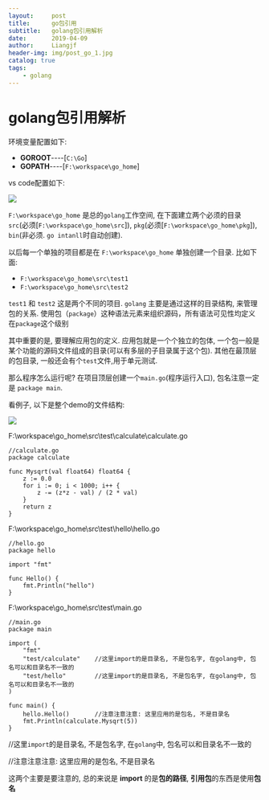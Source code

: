 ```yaml
---
layout:     post                  
title:      go包引用
subtitle:   golang包引用解析
date:       2019-04-09          
author:     Liangjf                  
header-img: img/post_go_1.jpg
catalog: true                      
tags:                       
    - golang
---
```


# golang包引用解析

环境变量配置如下:

- **GOROOT**----[`C:\Go`]
- **GOPATH**----[`F:\workspace\go_home`]


vs code配置如下:

![](https://i.imgur.com/mxSNxOt.png)



`F:\workspace\go_home` 是总的`golang`工作空间, 在下面建立两个必须的目录 `src`(必须[`F:\workspace\go_home\src`]), `pkg`(必须[`F:\workspace\go_home\pkg`]), `bin`(非必须. `go intanll`时自动创建).  

以后每一个单独的项目都是在 `F:\workspace\go_home` 单独创建一个目录. 比如下面:

- `F:\workspace\go_home\src\test1`
- `F:\workspace\go_home\src\test2`

`test1` 和 `test2` 这是两个不同的项目. `golang` 主要是通过这样的目录结构, 来管理包的关系. 使用包（`package`）这种语法元素来组织源码，所有语法可见性均定义在`package`这个级别

其中重要的是, 要理解应用包的定义. 应用包就是一个个独立的包体, 一个包一般是某个功能的源码文件组成的目录(可以有多层的子目录属于这个包).  其他在最顶层的包目录, 一般还会有个`test`文件,用于单元测试.

那么程序怎么运行呢?
在项目顶层创建一个`main.go`(程序运行入口), 包名注意一定是 `package main`.

看例子, 以下是整个demo的文件结构:

![](https://i.imgur.com/JdwTT1V.png)


F:\workspace\go_home\src\test\calculate\calculate.go

	//calculate.go
	package calculate
	
	func Mysqrt(val float64) float64 {
		z := 0.0
		for i := 0; i < 1000; i++ {
			z -= (z*z - val) / (2 * val)
		}
		return z
	}

F:\workspace\go_home\src\test\hello\hello.go

	//hello.go
	package hello
	
	import "fmt"
	
	func Hello() {
		fmt.Println("hello")
	}



F:\workspace\go_home\src\test\main.go

	//main.go
	package main
	
	import (
		"fmt"
		"test/calculate"	//这里import的是目录名, 不是包名字, 在golang中, 包名可以和目录名不一致的
		"test/hello"		//这里import的是目录名, 不是包名字, 在golang中, 包名可以和目录名不一致的
	)
	
	func main() {
		hello.Hello()		//注意注意注意: 这里应用的是包名, 不是目录名
		fmt.Println(calculate.Mysqrt(5))
	}


//这里`import`的是目录名, 不是包名字, 在`golang`中, 包名可以和目录名不一致的

//注意注意注意: 这里应用的是包名, 不是目录名

这两个主要是要注意的, 总的来说是 **import** 的是**包的路径**, **引用包**的东西是使用**包名**
